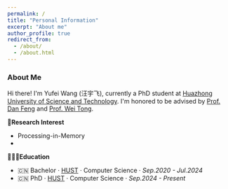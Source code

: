 ```yaml
---
permalink: /
title: "Personal Information"
excerpt: "About me"
author_profile: true
redirect_from: 
  - /about/
  - /about.html
---
```

### About Me

Hi there! I'm Yufei Wang (汪宇飞), currently a PhD student at [Huazhong University of Science and Technology](https://hust.edu.cn/). I'm honored to be advised by [Prof. Dan Feng](http://faculty.hust.edu.cn/dfeng/zh_CN/index.htm) and [Prof. Wei Tong](http://faculty.hust.edu.cn/tongwei/zh_CN/index.htm).

**📑Research Interest**

- Processing-in-Memory
- 

**🧑🏻‍🎓Education**

- 🇨🇳 Bachelor · [HUST](https://hust.edu.cn/) · Computer Science · *Sep.2020 - Jul.2024*
- 🇨🇳 PhD · [HUST](https://hust.edu.cn/) · Computer Science · *Sep.2024 - Present*

<!-- **🎧Personal Interest**

I love listening to [different genres of music](https://open.spotify.com/user/31uek737q5tm2feec2urkz77papq?si=5W3zz3ACRxKpPoGpffYBxA) and writing [my personal reviews](https://yufeiwang.notion.site/5af22acbf63b4dc89912cee00154ec4e?v=a8d12aed579d4f37b01477211c763454) about the albums I like.
Check it out. You might find your favorite album! Communication about music is always welcome!

**🖇️Other Stuff**

I believe that taking records about everything is a good habit. Here're some of my records.
1. [Study Notes](https://www.notion.so/yufeiwang/3589735ee710446e924e9696d8bb8323?v=53c4f6ec10684613ae1b1fa6b6123ac0&pvs=4)
2. [GRE writing notes](https://yufeiwang.notion.site/GRE-Writing-3e8f6995e36f43cc9ebde34848ec4b18)
3. [TOEFL writing practices](https://yufeiwang.notion.site/d5835725a74e48ffa8e3550d9c61d000?v=389f3c512cea4444934fbb8229b9f541)
4. **Updating** -->
